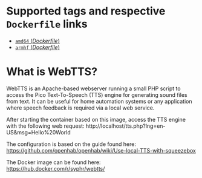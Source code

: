 # Supported tags and respective `Dockerfile` links

- [`amd64` (*Dockerfile*)](https://github.com/syphr42/webtts/blob/master/Dockerfile.amd64)
- [`armhf` (*Dockerfile*)](https://github.com/syphr42/webtts/blob/master/Dockerfile.armhf)

# What is WebTTS?
WebTTS is an Apache-based webserver running a small PHP script to access the Pico Text-To-Speech (TTS) engine for generating sound files from text. It can be useful for home automation systems or any application where speech feedback is required via a local web service.

After starting the container based on this image, access the TTS engine with the following web request:
http://localhost/tts.php?lng=en-US&msg=Hello%20World

The configuration is based on the guide found here: https://github.com/openhab/openhab/wiki/Use-local-TTS-with-squeezebox

The Docker image can be found here: https://hub.docker.com/r/syphr/webtts/
